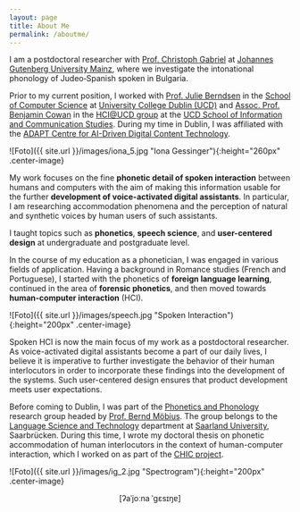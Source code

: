 ```yaml
---
layout: page
title: About Me
permalink: /aboutme/
---
```


I am a postdoctoral researcher with <a href="https://www.romanistik.uni-mainz.de/gabriel/" target="_blank" rel="noopener">Prof. Christoph Gabriel</a> at <a href="https://www.uni-mainz.de/" target="_blank" rel="noopener">Johannes Gutenberg University Mainz</a>, where we investigate the intonational phonology of Judeo‑Spanish spoken in Bulgaria.

Prior to my current position, I worked with <a href="https://people.ucd.ie/julie.berndsen" target="_blank" rel="noopener">Prof. Julie Berndsen</a> in the <a href="https://www.ucd.ie/cs/" target="_blank" rel="noopener">School of Computer Science</a> at <a href="https://www.ucd.ie/" target="_blank" rel="noopener">University College Dublin (UCD)</a> and <a href="https://people.ucd.ie/benjamin.cowan" target="_blank" rel="noopener">Assoc. Prof. Benjamin Cowan</a> in the <a href="https://www.hci.ucd.ie/" target="_blank" rel="noopener">HCI@UCD group</a> at the <a href="https://www.ucd.ie/ics/" target="_blank" rel="noopener">UCD School of Information and Communication Studies</a>.
During my time in Dublin, I was affiliated with the <a href="https://www.adaptcentre.ie/" target="_blank" rel="noopener">ADAPT Centre for AI-Driven Digital Content Technology</a>.

![Foto]({{ site.url }}/images/iona_5.jpg "Iona Gessinger"){:height="260px" .center-image}

My work focuses on the fine <strong>phonetic detail of spoken interaction</strong> between humans and computers with the aim of making this information usable for the further <strong>development of voice-activated digital assistants</strong>. In particular, I am researching accommodation phenomena and the perception of natural and synthetic voices by human users of such assistants.

I taught topics such as <strong>phonetics</strong>, <strong>speech science</strong>, and <strong>user-centered design</strong> at undergraduate and postgraduate level.

In the course of my education as a phonetician, I was engaged in various fields of application. Having a background in Romance studies (French and Portuguese), I started with the phonetics of <strong>foreign language learning</strong>, continued in the area of <strong>forensic phonetics</strong>, and then moved towards <strong>human-computer interaction</strong> (HCI).

![Foto]({{ site.url }}/images/speech.jpg "Spoken Interaction"){:height="200px" .center-image}

Spoken HCI is now the main focus of my work as a postdoctoral researcher. As voice-activated digital assistants become a part of our daily lives, I believe it is imperative to further investigate the behavior of their human interlocutors in order to incorporate these findings into the development of the systems. Such user-centered design ensures that product development meets user expectations.

Before coming to Dublin, I was part of the <a href="http://www.coli.uni-saarland.de/groups/WB/Phonetics/" target="_blank" rel="noopener">Phonetics and Phonology</a> research group headed by <a href="http://www.coli.uni-saarland.de/~moebius/" target="_blank" rel="noopener">Prof. Bernd Möbius</a>. The group belongs to the <a href="https://www.uni-saarland.de/en/department/lst.html" target="_blank" rel="noopener">Language Science and Technology</a> department at <a href="https://www.uni-saarland.de/en/home.html" target="_blank" rel="noopener">Saarland University</a>, Saarbrücken. During this time, I wrote my doctoral thesis on phonetic accommodation of human interlocutors in the context of human-computer interaction, which I worked on as part of the <a href="https://ioonaa.github.io/chicproject/">CHIC project</a>.

![Foto]({{ site.url }}/images/ig_2.jpg "Spectrogram"){:height="200px" .center-image}
<p><center>[ʔaˈjoːna ˈgɛsɪŋɐ]</center></p>

